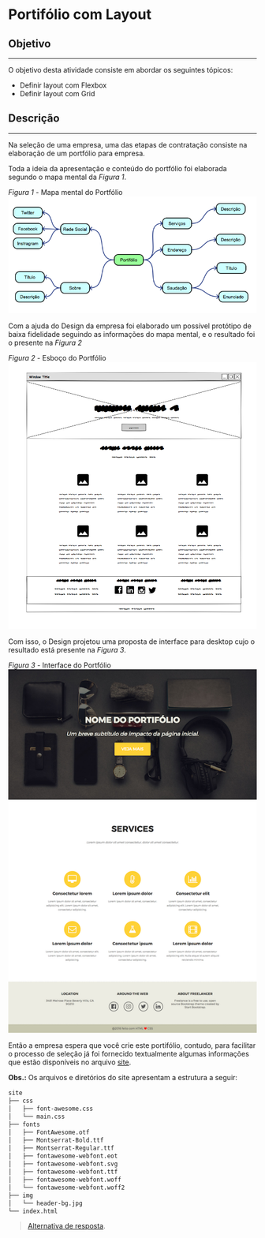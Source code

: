 # Portifólio com Layout

## Objetivo

* * *

O objetivo desta atividade consiste em abordar os seguintes tópicos:

- Definir layout com Flexbox
- Definir layout com Grid
  
## Descrição

* * *

Na seleção de uma empresa, uma das etapas de contratação consiste na elaboração de um portfólio para empresa. 

Toda a ideia da apresentação e conteúdo do portfólio foi elaborada segundo o mapa mental da *Figura 1*.

*Figura 1* - Mapa mental do Portfólio
![mindmap](assets/index-mindmap.png)

Com a ajuda do Design da empresa foi elaborado um possível protótipo de baixa fidelidade seguindo as informações do mapa mental, e o resultado foi o presente na *Figura 2*

*Figura 2* - Esboço do Portfólio
![wireframe](assets/index-wireframe.png)

Com isso, o Design projetou uma proposta de interface para desktop cujo o resultado está presente na *Figura 3*.

*Figura 3* - Interface do Portfólio<br>
![Layout Curriculum](assets/layout.png)

Então a empresa espera que você crie este portifólio, contudo, para facilitar o processo de seleção já foi fornecido textualmente algumas informações que estão disponíveis no arquivo [site](site.zip).

**Obs.:** Os arquivos e diretórios do site apresentam a estrutura a seguir:

```
site
├── css
│   ├── font-awesome.css
│   └── main.css
├── fonts
│   ├── FontAwesome.otf
│   ├── Montserrat-Bold.ttf
│   ├── Montserrat-Regular.ttf
│   ├── fontawesome-webfont.eot
│   ├── fontawesome-webfont.svg
│   ├── fontawesome-webfont.ttf
│   ├── fontawesome-webfont.woff
│   └── fontawesome-webfont.woff2
├── img
│   └── header-bg.jpg
└── index.html
```

> [Alternativa de resposta](site-response/).